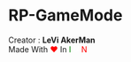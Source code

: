 # RP-GameMode
Creator : <b>LeVi AkerMan</b><br>
Made With <font color="red"> ♥ </font> In <font color="green">I</font><font color="white">RA</font><font color="red">N</font>
